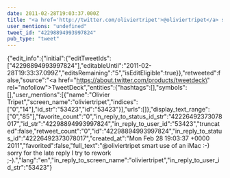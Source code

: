 ```yaml
---
date: 2011-02-28T19:03:37.000Z
title: "<a href='http://twitter.com/oliviertripet'>@oliviertripet</a> smart use of an iMac :-) sorry for the late reply I try to rework ;-).″"
user_mentions: "undefined"
tweet_id: "42298894993997824"
pub_type: "tweet"
---
```

{"edit_info":{"initial":{"editTweetIds":["42298894993997824"],"editableUntil":"2011-02-28T19:33:37.099Z","editsRemaining":"5","isEditEligible":true}},"retweeted":false,"source":"<a href=\"https://about.twitter.com/products/tweetdeck\" rel=\"nofollow\">TweetDeck</a>","entities":{"hashtags":[],"symbols":[],"user_mentions":[{"name":"Olivier Tripet","screen_name":"oliviertripet","indices":["0","14"],"id_str":"53423","id":"53423"}],"urls":[]},"display_text_range":["0","85"],"favorite_count":"0","in_reply_to_status_id_str":"42226492373078017","id_str":"42298894993997824","in_reply_to_user_id":"53423","truncated":false,"retweet_count":"0","id":"42298894993997824","in_reply_to_status_id":"42226492373078017","created_at":"Mon Feb 28 19:03:37 +0000 2011","favorited":false,"full_text":"@oliviertripet smart use of an iMac :-) sorry for the late reply I try to rework ;-).","lang":"en","in_reply_to_screen_name":"oliviertripet","in_reply_to_user_id_str":"53423"}
